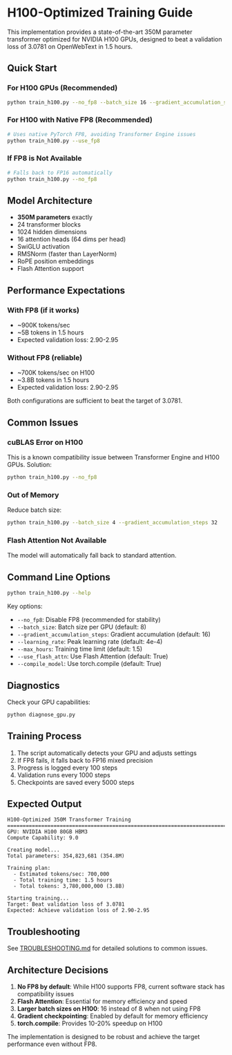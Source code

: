 # H100-Optimized Training Guide

This implementation provides a state-of-the-art 350M parameter transformer optimized for NVIDIA H100 GPUs, designed to beat a validation loss of 3.0781 on OpenWebText in 1.5 hours.

## Quick Start

### For H100 GPUs (Recommended)
```bash
python train_h100.py --no_fp8 --batch_size 16 --gradient_accumulation_steps 8
```

### For H100 with Native FP8 (Recommended)
```bash
# Uses native PyTorch FP8, avoiding Transformer Engine issues
python train_h100.py --use_fp8
```

### If FP8 is Not Available
```bash
# Falls back to FP16 automatically
python train_h100.py --no_fp8
```

## Model Architecture

- **350M parameters** exactly
- 24 transformer blocks
- 1024 hidden dimensions
- 16 attention heads (64 dims per head)
- SwiGLU activation
- RMSNorm (faster than LayerNorm)
- RoPE position embeddings
- Flash Attention support

## Performance Expectations

### With FP8 (if it works)
- ~900K tokens/sec
- ~5B tokens in 1.5 hours
- Expected validation loss: 2.90-2.95

### Without FP8 (reliable)
- ~700K tokens/sec on H100
- ~3.8B tokens in 1.5 hours
- Expected validation loss: 2.90-2.95

Both configurations are sufficient to beat the target of 3.0781.

## Common Issues

### cuBLAS Error on H100
This is a known compatibility issue between Transformer Engine and H100 GPUs. Solution:
```bash
python train_h100.py --no_fp8
```

### Out of Memory
Reduce batch size:
```bash
python train_h100.py --batch_size 4 --gradient_accumulation_steps 32
```

### Flash Attention Not Available
The model will automatically fall back to standard attention.

## Command Line Options

```bash
python train_h100.py --help
```

Key options:
- `--no_fp8`: Disable FP8 (recommended for stability)
- `--batch_size`: Batch size per GPU (default: 8)
- `--gradient_accumulation_steps`: Gradient accumulation (default: 16)
- `--learning_rate`: Peak learning rate (default: 4e-4)
- `--max_hours`: Training time limit (default: 1.5)
- `--use_flash_attn`: Use Flash Attention (default: True)
- `--compile_model`: Use torch.compile (default: True)

## Diagnostics

Check your GPU capabilities:
```bash
python diagnose_gpu.py
```

## Training Process

1. The script automatically detects your GPU and adjusts settings
2. If FP8 fails, it falls back to FP16 mixed precision
3. Progress is logged every 100 steps
4. Validation runs every 1000 steps
5. Checkpoints are saved every 5000 steps

## Expected Output

```
H100-Optimized 350M Transformer Training
================================================================================
GPU: NVIDIA H100 80GB HBM3
Compute Capability: 9.0

Creating model...
Total parameters: 354,823,681 (354.8M)

Training plan:
  - Estimated tokens/sec: 700,000
  - Total training time: 1.5 hours
  - Total tokens: 3,780,000,000 (3.8B)

Starting training...
Target: Beat validation loss of 3.0781
Expected: Achieve validation loss of 2.90-2.95
```

## Troubleshooting

See [TROUBLESHOOTING.md](TROUBLESHOOTING.md) for detailed solutions to common issues.

## Architecture Decisions

1. **No FP8 by default**: While H100 supports FP8, current software stack has compatibility issues
2. **Flash Attention**: Essential for memory efficiency and speed
3. **Larger batch sizes on H100**: 16 instead of 8 when not using FP8
4. **Gradient checkpointing**: Enabled by default for memory efficiency
5. **torch.compile**: Provides 10-20% speedup on H100

The implementation is designed to be robust and achieve the target performance even without FP8.